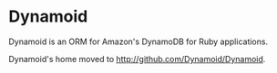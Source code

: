 # Dynamoid

Dynamoid is an ORM for Amazon's DynamoDB for Ruby applications.

Dynamoid's home moved to http://github.com/Dynamoid/Dynamoid.
